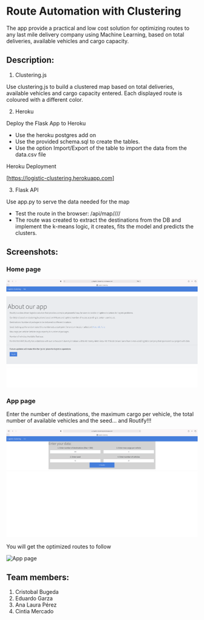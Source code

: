 # Route Automation with Clustering
The app provide a practical and low cost solution for optimizing routes to any last mile delivery company using Machine Learning, based on total deliveries, available vehicles and cargo capacity.

## Description:

1. Clustering.js

Use clustering.js to build a clustered map based on total deliveries, available vehicles and cargo capacity entered. Each displayed route is coloured with a different color.

2. Heroku

Deploy the Flask App to Heroku

  * Use the heroku postgres add on
  * Use the provided schema.sql to create the tables.
  * Use the option Import/Export of the table to import the data from the data.csv file

Heroku Deployment

[https://logistic-clustering.herokuapp.com]

3. Flask API

Use app.py to serve the data needed for the map

  * Test the route in the browser: /api/map/<size>/<seed>/<cargomax>/<vehicles>
  * The route was created to extract the destinations from the DB and implement the   k-means logic, it creates, fits the model and predicts the clusters.

## Screenshots:

### Home page

![Home page](static/images/home_page.png)

### App page

Enter the number of destinations, the maximum cargo per vehicle, the total number of available vehicles and the seed… and Routify!!!

![App page](static/images/app_page.png)

You will get the optimized routes to follow 

![App page](static/images/map_page.png)

## Team members:

1. Cristobal Bugeda
2. Eduardo Garza
3. Ana Laura Pérez
4. Cintia Mercado

